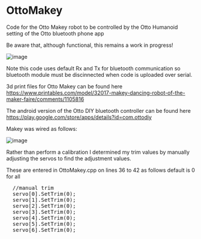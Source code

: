 # OttoMakey
Code for the Otto Makey robot to be controlled by the Otto Humanoid setting of the Otto bluetooth phone app  

Be aware that, although functional, this remains a work in progress!  

![image](https://github.com/UEA-envsoft/OttoMakey/assets/64538329/34ca207f-491b-4e2d-9c59-1651081e79a3)

Note this code uses default Rx and Tx for bluetooth communication so bluetooth module must be discinnected when code is uploaded over serial.  

3d print files for Otto Makey can be found here  https://www.printables.com/model/32017-makey-dancing-robot-of-the-maker-faire/comments/1105816  

The android version of the Otto DIY bluetooth controller can be found here https://play.google.com/store/apps/details?id=com.ottodiy  

Makey was wired as follows:

![image](https://github.com/UEA-envsoft/OttoMakey/assets/64538329/5d756b10-fc5b-44d5-af75-68486af9888e)

Rather than perform a calibration I determined my trim values by manually adjusting the servos to find the adjustment values.

These are entered in OttoMakey.cpp on lines  36 to 42 as follows default is 0 for all
<pre>
  //manual trim  
  servo[0].SetTrim(0);
  servo[1].SetTrim(0);
  servo[2].SetTrim(0);
  servo[3].SetTrim(0);
  servo[4].SetTrim(0);
  servo[5].SetTrim(0);
  servo[6].SetTrim(0);
</pre>
  
